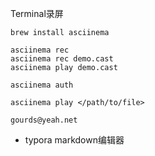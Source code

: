 
Terminal录屏

```
brew install asciinema

asciinema rec
asciinema rec demo.cast
asciinema play demo.cast

asciinema auth

asciinema play </path/to/file>

gourds@yeah.net
```


- typora  markdown编辑器
